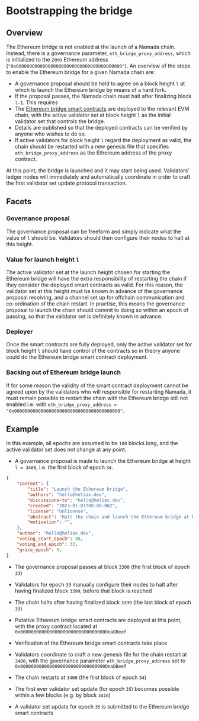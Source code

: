 # Bootstrapping the bridge

## Overview

The Ethereum bridge is not enabled at the launch of a Namada chain. Instead, there is a governance parameter, `eth_bridge_proxy_address`, which is initialized to the zero Ethereum address (`"0x0000000000000000000000000000000000000000"`). An overview of the steps to enable the Ethereum bridge for a given Namada chain are:

- A governance proposal should be held to agree on a block height `l` at which to launch the Ethereum bridge by means of a hard fork.
- If the proposal passes, the Namada chain must halt after finalizing block `l-1`. This requires
- The [Ethereum bridge smart contracts](./ethereum_smart_contracts.md) are deployed to the relevant EVM chain, with the active validator set at block height `l` as the initial validator set that controls the bridge.
- Details are published so that the deployed contracts can be verified by anyone who wishes to do so.
- If active validators for block height `l` regard the deployment as valid, the chain should be restarted with a new genesis file that specifies `eth_bridge_proxy_address` as the Ethereum address of the proxy contract.

At this point, the bridge is launched and it may start being used. Validators' ledger nodes will immediately and automatically coordinate in order to craft the first validator set update protocol transaction.

## Facets

### Governance proposal

The governance proposal can be freeform and simply indicate what the value of `l` should be. Validators should then configure their nodes to halt at this height.

### Value for launch height `l`

The active validator set at the launch height chosen for starting the Ethereum bridge will have the extra responsibility of restarting the chain if they consider the deployed smart contracts as valid. For this reason, the validator set at this height must be known in advance of the governance proposal resolving, and a channel set up for offchain communication and co-ordination of the chain restart. In practise, this means the governance proposal to launch the chain should commit to doing so within an epoch of passing, so that the validator set is definitely known in advance.

### Deployer

Once the smart contracts are fully deployed, only the active validator set for block height `l` should have control of the contracts so in theory anyone could do the Ethereum bridge smart contract deployment.

### Backing out of Ethereum bridge launch

If for some reason the validity of the smart contract deployment cannot be agreed upon by the validators who will responsible for restarting Namada, it must remain possible to restart the chain with the Ethereum bridge still not enabled i.e. with `eth_bridge_proxy_address = "0x0000000000000000000000000000000000000000"`.

## Example

In this example, all epochs are assumed to be `100` blocks long, and the active validator set does not change at any point.

- A governance proposal is made to launch the Ethereum bridge at height `l = 3400`, i.e. the first block of epoch `34`.

```json
{
    "content": {
        "title": "Launch the Ethereum bridge",
        "authors": "hello@heliax.dev",
        "discussions-to": "hello@heliax.dev",
        "created": "2023-01-01T08:00:00Z",
        "license": "Unlicense",
        "abstract": "Halt the chain and launch the Ethereum bridge at Namada block height 3400",
        "motivation": "",
    },
    "author": "hello@heliax.dev",
    "voting_start_epoch": 30,
    "voting_end_epoch": 33,
    "grace_epoch": 0,
}
```

- The governance proposal passes at block `3300` (the first block of epoch `33`)

- Validators for epoch `33` manually configure their nodes to halt after having finalized block `3399`, before that block is reached

- The chain halts after having finalized block `3399` (the last block of epoch `33`)

- Putative Ethereum bridge smart contracts are deployed at this point, with the proxy contract located at `0x00000000000000000000000000000000DeaDBeef`

- Verification of the Ethereum bridge smart contracts take place

- Validators coordinate to craft a new genesis file for the chain restart at `3400`, with the governance parameter `eth_bridge_proxy_address` set to `0x00000000000000000000000000000000DeaDBeef`

- The chain restarts at `3400` (the first block of epoch `34`)

- The first ever validator set update (for epoch `35`) becomes possible within a few blocks (e.g. by block `3410`)

- A validator set update for epoch `35` is submitted to the Ethereum bridge smart contracts
